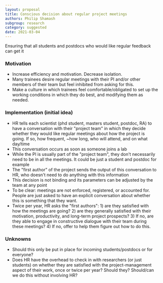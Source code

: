 ```yaml
---
layout: proposal
title: Conscious decision about regular project meetings
authors: Philip Shamash
subgroup: research
category: suggested
date: 2021-03-04
---
```


Ensuring that all students and postdocs who would like regular feedback can get it

<!--end summary-->

### Motivation

- Increase efficiency and motivation. Decrease isolation.
- Many trainees desire regular meetings with their PI and/or other members of their team but feel inhibited from asking for this.
- Make a culture in which trainees feel comfortable/obligated to set up the working conditions in which they do best, and modifying them as needed.


### Implementation (initial idea)

- HR tells each scientist (phd student, masters student, postdoc, RA) to have a conversation with their "project team" in which 
they decide whether they would like regular meetings about how the project is going. If so, how frequent, ~how long, who will attend, and on what day/time
- This conversation occurs as soon as someone joins a lab
- While the PI is usually part of the "project team", they don't necessarily need to be in all the meetings. It could be just a student and postdoc for example
- The "first author" of the project sends the output of this conversation to HR, who doesn't need to do anything with this information
- This decision is not binding and its parameters can be adjusted by the team at any point
- To be clear: meetings are not enforced, registered, or accounted for. People are just asked to have an explicit conversation about whether this is something that they want.
- Twice per year, HR asks the "first authors": 1) are they satisfied with how the meetings are going? 2) are they generally satisfied with their motivation, productivity, and long-term project prospects? 3) If no, are they able to engage in constructive dialogue with their team during these meetings? 4) If no, offer to help them figure out how to do this.


### Unknowns

- Should this only be put in place for incoming students/postdocs or for everyone?
- Does HR have the overhead to check in with researchers (or just students) on whether they are satisfied with the project-management aspect of their work, once or twice per year? Should they? Should/can we do this without involving HR?

